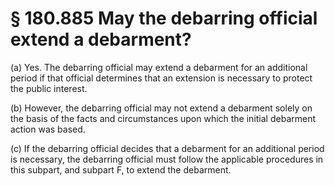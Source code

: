 # § 180.885   May the debarring official extend a debarment?

(a) Yes. The debarring official may extend a debarment for an additional period if that official determines that an extension is necessary to protect the public interest.


(b) However, the debarring official may not extend a debarment solely on the basis of the facts and circumstances upon which the initial debarment action was based.


(c) If the debarring official decides that a debarment for an additional period is necessary, the debarring official must follow the applicable procedures in this subpart, and subpart F, to extend the debarment.




